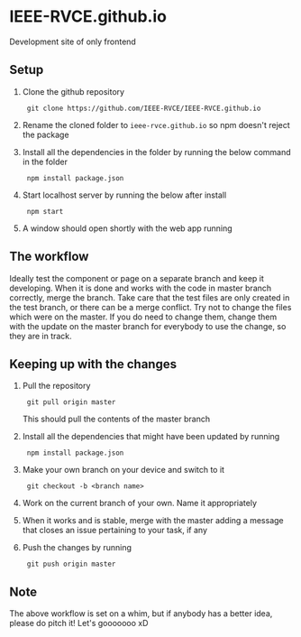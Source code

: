 # IEEE-RVCE.github.io

Development site of only frontend

## Setup

1) Clone the github repository

        git clone https://github.com/IEEE-RVCE/IEEE-RVCE.github.io

2) Rename the cloned folder to `ieee-rvce.github.io` so npm doesn't reject the package
3) Install all the dependencies in the folder by running the below command in the folder

        npm install package.json

4) Start localhost server by running the below after install

        npm start

5) A window should open shortly with the web app running

## The workflow

Ideally test the component or page on a separate branch and keep it developing. When it is done and works with the code in master branch correctly, merge the branch. Take care that the test files are only created in the test branch, or there can be a merge conflict. Try not to change the files which were on the master. If you do need to change them, change them with the update on the master branch for everybody to use the change, so they are in track.

## Keeping up with the changes

1) Pull the repository

        git pull origin master

    This should pull the contents of the master branch

2) Install all the dependencies that might have been updated by running

        npm install package.json

3) Make your own branch on your device and switch to it

        git checkout -b <branch name>

4) Work on the current branch of your own. Name it appropriately

5) When it works and is stable, merge with the master adding a message that closes an issue pertaining to your task, if any

6) Push the changes by running

        git push origin master

## Note

The above workflow is set on a whim, but if anybody has a better idea, please do pitch it! Let's gooooooo xD